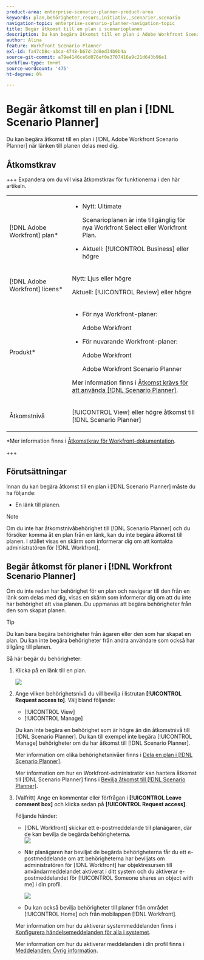 ```yaml
---
product-area: enterprise-scenario-planner-product-area
keywords: plan,behörigheter,resurs,initiativ,,scenarier,scenario
navigation-topic: enterprise-scenario-planner-navigation-topic
title: Begär åtkomst till en plan i scenarioplanen
description: Du kan begära åtkomst till en plan i Adobe Workfront Scenarioplan när länken till planen delas med dig.
author: Alina
feature: Workfront Scenario Planner
exl-id: fa47cb8c-a3ca-4748-b67d-2d8ed34b9b4a
source-git-commit: a79e4146ce6d076ef0e3707416a9c21d643b96e1
workflow-type: tm+mt
source-wordcount: '475'
ht-degree: 0%

---
```


# Begär åtkomst till en plan i [!DNL Scenario Planner]

Du kan begära åtkomst till en plan i [!DNL Adobe Workfront Scenario Planner] när länken till planen delas med dig.

## Åtkomstkrav

+++ Expandera om du vill visa åtkomstkrav för funktionerna i den här artikeln.

<table style="table-layout:auto"> 
 <col> 
 <col> 
 <tbody> 
  <tr> 
   <td> <p>[!DNL Adobe Workfront] plan*</p> </td> 
   <td> <ul></li>
   <li><p>Nytt: Ultimate </p></li>
   <p>Scenarioplanen är inte tillgänglig för nya Workfront Select eller Workfront Plan. </p>
   <li><p>Aktuell: [!UICONTROL Business] eller högre</p></ul>
   </td> 
  </tr> 
  <tr> 
   <td> <p>[!DNL Adobe Workfront] licens*</p> </td> 
   <td> <p>Nytt: Ljus eller högre</p> 
   <p>Aktuell: [!UICONTROL Review] eller högre</p> </td> 
  </tr> 
  <tr> 
   <td>Produkt* </td> 
   <td> <ul><li><p>För nya Workfront-planer:</p><p> Adobe Workfront</li></p>
   <li><p>För nuvarande Workfront-planer: </p>
   <p>Adobe Workfront</p> <p>Adobe Workfront Scenario Planner</p></li></ul>

<p>Mer information finns i <a href="../scenario-planner/access-needed-to-use-sp.md" class="MCXref xref">Åtkomst krävs för att använda [!DNL Scenario Planner]</a>. </p> </td> 
  </tr> 
  <tr data-mc-conditions=""> 
   <td>Åtkomstnivå </td> 
   <td>  <p>[!UICONTROL View] eller högre åtkomst till [!DNL Scenario Planner]</p>  </td> 
  </tr>
 </tbody> 
</table>

*Mer information finns i [Åtkomstkrav för Workfront-dokumentation](/help/quicksilver/administration-and-setup/add-users/access-levels-and-object-permissions/access-level-requirements-in-documentation.md).

+++

## Förutsättningar

Innan du kan begära åtkomst till en plan i [!DNL Scenario Planner] måste du ha följande:

* En länk till planen.

>[!NOTE]
>
>Om du inte har åtkomstnivåbehörighet till [!DNL Scenario Planner] och du försöker komma åt en plan från en länk, kan du inte begära åtkomst till planen. I stället visas en skärm som informerar dig om att kontakta administratören för [!DNL Workfront].

## Begär åtkomst för planer i [!DNL Workfront Scenario Planner]

Om du inte redan har behörighet för en plan och navigerar till den från en länk som delas med dig, visas en skärm som informerar dig om att du inte har behörighet att visa planen. Du uppmanas att begära behörigheter från den som skapat planen.

>[!TIP]
>
>Du kan bara begära behörigheter från ägaren eller den som har skapat en plan. Du kan inte begära behörigheter från andra användare som också har tillgång till planen.

Så här begär du behörigheter:

1. Klicka på en länk till en plan.

   ![](assets/request-access-to-plan-350x277.png)

1. Ange vilken behörighetsnivå du vill bevilja i listrutan **[!UICONTROL Request access to]**. Välj bland följande:

   * [!UICONTROL View]
   * [!UICONTROL Manage]

   Du kan inte begära en behörighet som är högre än din åtkomstnivå till [!DNL Scenario Planner]. Du kan till exempel inte begära [!UICONTROL Manage] behörigheter om du har åtkomst till [!DNL Scenario Planner].

   Mer information om olika behörighetsnivåer finns i [Dela en plan i  [!DNL Scenario Planner]](../scenario-planner/share-a-plan.md).

   Mer information om hur en Workfront-administratör kan hantera åtkomst till [!DNL Scenario Planner] finns i [Bevilja åtkomst till  [!DNL Scenario Planner]](../administration-and-setup/add-users/configure-and-grant-access/grant-access-sp.md).

1. (Valfritt) Ange en kommentar eller förfrågan i **[!UICONTROL Leave comment box]** och klicka sedan på **[!UICONTROL Request access]**.

   Följande händer:

   * [!DNL Workfront] skickar ett e-postmeddelande till planägaren, där de kan bevilja de begärda behörigheterna.\
     ![](assets/request-access-to-plan-email-350x156.png)

   * När planägaren har beviljat de begärda behörigheterna får du ett e-postmeddelande om att behörigheterna har beviljats om administratören för [!DNL Workfront] har objektresursen till användarmeddelandet aktiverat i ditt system och du aktiverar e-postmeddelandet för [!UICONTROL Someone shares an object with me] i din profil.

     ![](assets/access-granted-to-plan-email-350x172.png)

   * Du kan också bevilja behörigheter till planer från området [!UICONTROL Home] och från mobilappen [!DNL Workfront].

   Mer information om hur du aktiverar systemmeddelanden finns i [Konfigurera händelsemeddelanden för alla i systemet](../administration-and-setup/manage-workfront/emails/configure-event-notifications-for-everyone-in-the-system.md).

   Mer information om hur du aktiverar meddelanden i din profil finns i [Meddelanden: Övrig information](../workfront-basics/using-notifications/notifications-misc-information.md).
